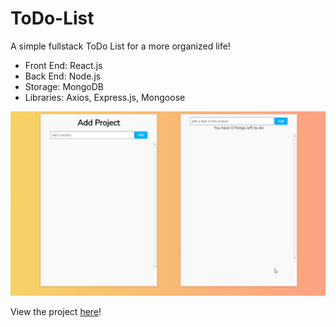 # ToDo-List
A simple fullstack ToDo List for a more organized life!

- Front End: React.js
- Back End: Node.js
- Storage: MongoDB
- Libraries: Axios, Express.js, Mongoose

![](Animation.gif)

View the project [here](https://boiling-hollows-68089.herokuapp.com/)!
